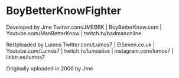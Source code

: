 # BoyBetterKnowFighter
Developed by Jme
Twitter.com/JMEBBK | BoyBetterKnow.com | Youtube.com/ManBetterKnow | twitch.tv/badmanonline

ReUploaded by Lumos
Twitter.com/Lumos7 | ElSeven.co.uk     | Youtube.com/Lumos7        | twitch.tv/lumoslive     | instagram.com/lumos7      | linktr.ee/lumos7


Originally uploaded in 2006 by Jme 
